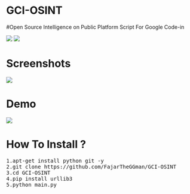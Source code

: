 # GCI-OSINT
#Open Source Intelligence on Public Platform Script For Google Code-in

![](https://img.shields.io/badge/Language-Python-Yellow) ![](https://img.shields.io/badge/GoogleCodein-2019-Blue)

# Screenshots

![](https://github.com/FajarTheGGman/GCI-OSINT/blob/master/.img/ss.PNG)

# Demo

[![](https://asciinema.org/a/cuyg4ksoumPTMoRfufJwzz93B.png)](https://asciinema.org/a/cuyg4ksoumPTMoRfufJwzz93B)

# How To Install ?
<pre>
1.apt-get install python git -y
2.git clone https://github.com/FajarTheGGman/GCI-OSINT
3.cd GCI-OSINT
4.pip install urllib3
5.python main.py
</pre>
